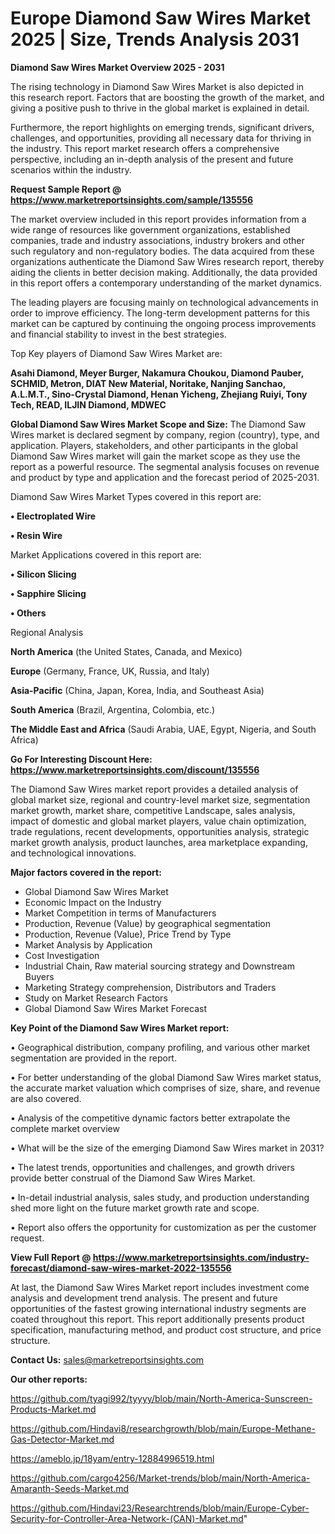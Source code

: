  # Europe Diamond Saw Wires Market 2025 | Size, Trends Analysis 2031

<Strong> Diamond Saw Wires Market Overview 2025 - 2031</strong>

The rising technology in Diamond Saw Wires Market is also depicted in this research report. Factors that are boosting the growth of the market, and giving a positive push to thrive in the global market is explained in detail.

Furthermore, the report highlights on emerging trends, significant drivers, challenges, and opportunities, providing all necessary data for thriving in the industry. This report market research offers a comprehensive perspective, including an in-depth analysis of the present and future scenarios within the industry.

<strong>Request Sample Report @ <a href=https://www.marketreportsinsights.com/sample/135556>https://www.marketreportsinsights.com/sample/135556</a></strong>

The market overview included in this report provides information from a wide range of resources like government organizations, established companies, trade and industry associations, industry brokers and other such regulatory and non-regulatory bodies. The data acquired from these organizations authenticate the Diamond Saw Wires research report, thereby aiding the clients in better decision making. Additionally, the data provided in this report offers a contemporary understanding of the market dynamics.

The leading players are focusing mainly on technological advancements in order to improve efficiency. The long-term development patterns for this market can be captured by continuing the ongoing process improvements and financial stability to invest in the best strategies.

Top Key players of Diamond Saw Wires Market are:

<strong>Asahi Diamond, Meyer Burger, Nakamura Choukou, Diamond Pauber, SCHMID, Metron, DIAT New Material, Noritake, Nanjing Sanchao, A.L.M.T., Sino-Crystal Diamond, Henan Yicheng, Zhejiang Ruiyi, Tony Tech, READ, ILJIN Diamond, MDWEC</strong>

<strong><b>Global Diamond Saw Wires Market Scope and Size:</b></strong>
The Diamond Saw Wires market is declared segment by company, region (country), type, and application. Players, stakeholders, and other participants in the global Diamond Saw Wires market will gain the market scope as they use the report as a powerful resource. The segmental analysis focuses on revenue and product by type and application and the forecast period of 2025-2031.

Diamond Saw Wires Market Types covered in this report are:

<strong>• Electroplated Wire

• Resin Wire</strong>

Market Applications covered in this report are:

<strong>• Silicon Slicing

• Sapphire Slicing

• Others</strong> 

Regional Analysis

<strong>North America</strong> (the United States, Canada, and Mexico)

<strong>Europe</strong> (Germany, France, UK, Russia, and Italy)

<strong>Asia-Pacific</strong> (China, Japan, Korea, India, and Southeast Asia)

<strong>South America</strong> (Brazil, Argentina, Colombia, etc.)

<strong>The Middle East and Africa</strong> (Saudi Arabia, UAE, Egypt, Nigeria, and South Africa)

<strong>Go For Interesting Discount Here: <a href=https://www.marketreportsinsights.com/discount/135556>https://www.marketreportsinsights.com/discount/135556</a></strong>

The Diamond Saw Wires market report provides a detailed analysis of global market size, regional and country-level market size, segmentation market growth, market share, competitive Landscape, sales analysis, impact of domestic and global market players, value chain optimization, trade regulations, recent developments, opportunities analysis, strategic market growth analysis, product launches, area marketplace expanding, and technological innovations.

<strong><b>Major factors covered in the report:</b></strong>
<ul>
  <li>Global Diamond Saw Wires Market </li>
  <li>Economic Impact on the Industry</li>
  <li>Market Competition in terms of Manufacturers</li>
  <li>Production, Revenue (Value) by geographical segmentation</li>
  <li>Production, Revenue (Value), Price Trend by Type</li>
  <li>Market Analysis by Application</li>
  <li>Cost Investigation</li>
  <li>Industrial Chain, Raw material sourcing strategy and Downstream Buyers</li>
  <li>Marketing Strategy comprehension, Distributors and Traders</li>
  <li>Study on Market Research Factors</li>
  <li>Global Diamond Saw Wires Market Forecast</li>
</ul>

<strong><b>Key Point of the Diamond Saw Wires Market report:</b></strong>

• Geographical distribution, company profiling, and various other market segmentation are provided in the report.

• For better understanding of the global Diamond Saw Wires market status, the accurate market valuation which comprises of size, share, and revenue are also covered.

• Analysis of the competitive dynamic factors better extrapolate the complete market overview

• What will be the size of the emerging Diamond Saw Wires market in 2031?

• The latest trends, opportunities and challenges, and growth drivers provide better construal of the Diamond Saw Wires Market.

• In-detail industrial analysis, sales study, and production understanding shed more light on the future market growth rate and scope.

• Report also offers the opportunity for customization as per the customer request.

<strong><b>View Full Report @ <a href=https://www.marketreportsinsights.com/industry-forecast/diamond-saw-wires-market-2022-135556>https://www.marketreportsinsights.com/industry-forecast/diamond-saw-wires-market-2022-135556</a></b></strong>


At last, the Diamond Saw Wires Market report includes investment come analysis and development trend analysis. The present and future opportunities of the fastest growing international industry segments are coated throughout this report. This report additionally presents product specification, manufacturing method, and product cost structure, and price structure.

<strong>Contact Us:</strong>
sales@marketreportsinsights.com

<strong>Our other reports:</strong>

<a href=https://github.com/tyagi992/tyyyy/blob/main/North-America-Sunscreen-Products-Market.md>https://github.com/tyagi992/tyyyy/blob/main/North-America-Sunscreen-Products-Market.md</a>

<a href=https://github.com/Hindavi8/researchgrowth/blob/main/Europe-Methane-Gas-Detector-Market.md>https://github.com/Hindavi8/researchgrowth/blob/main/Europe-Methane-Gas-Detector-Market.md</a>

<a href=https://ameblo.jp/18yam/entry-12884996519.html>https://ameblo.jp/18yam/entry-12884996519.html</a>

<a href=https://github.com/cargo4256/Market-trends/blob/main/North-America-Amaranth-Seeds-Market.md>https://github.com/cargo4256/Market-trends/blob/main/North-America-Amaranth-Seeds-Market.md</a>

<a href=https://github.com/Hindavi23/Researchtrends/blob/main/Europe-Cyber-Security-for-Controller-Area-Network-(CAN)-Market.md>https://github.com/Hindavi23/Researchtrends/blob/main/Europe-Cyber-Security-for-Controller-Area-Network-(CAN)-Market.md</a>"
